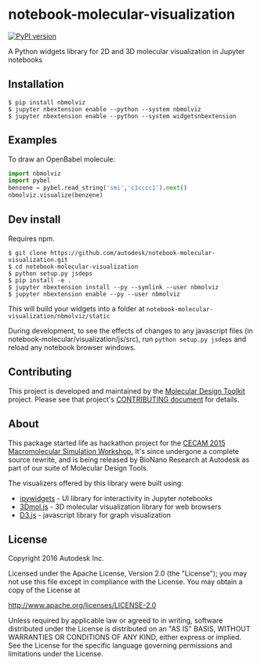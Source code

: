 notebook-molecular-visualization
===============================
[![PyPI version](https://badge.fury.io/py/nbmolviz.svg)](https://badge.fury.io/py/nbmolviz)

A Python widgets library for 2D and 3D molecular visualization in Jupyter notebooks

## Installation

    $ pip install nbmolviz
    $ jupyter nbextension enable --python --system nbmolviz
    $ jupyter nbextension enable --python --system widgetsnbextension



## Examples

To draw an OpenBabel molecule:
```python
import nbmolviz
import pybel
benzene = pybel.read_string('smi','c1cccc1').next()
nbmolviz.visualize(benzene)
```



## Dev install
Requires npm.

    $ git clone https://github.com/autodesk/notebook-molecular-visualization.git
    $ cd notebook-molecular-visualization
    $ python setup.py jsdeps
    $ pip install -e .
    $ jupyter nbextension install --py --symlink --user nbmolviz
    $ jupyter nbextension enable --py --user nbmolviz
    
This will build your widgets into a folder at `notebook-molecular-visualization/nbmolviz/static`

During development, to see the effects of changes to any javascript files (in notebook-molecular/visualization/js/src), run `python setup.py jsdeps` and reload any notebook browser windows.


## Contributing

This project is developed and maintained by the [Molecular Design Toolkit](https://github.com/autodesk/molecular-design-toolkit) project. Please see that project's [CONTRIBUTING document](https://github.com/autodesk/molecular-design-toolkit/CONTRIBUTING.md) for details.


## About
This package started life as hackathon project for the <a href="http://www.cecam.org/workshop-1214.html">CECAM 2015 Macromolecular Simulation Workshop.</a> It's since undergone a complete source rewrite, and is being released by BioNano Research at Autodesk as part of our suite of Molecular Design Tools.

The visualizers offered by this library were built using:
  - <a href="https://github.com/jupyter/ipywidgets">ipywidgets</a> - UI library for interactivity in Jupyter notebooks
  - <a href="http://3dmol.csb.pitt.edu/doc/index.html">3Dmol.js</a> - 3D molecular visualization library for web browsers
  - <a href="http://d3js.org/">D3.js</a> - javascript library for graph visualization



## License

Copyright 2016 Autodesk Inc.

Licensed under the Apache License, Version 2.0 (the "License"); you may not use this file except in compliance with the License. You may obtain a copy of the License at

http://www.apache.org/licenses/LICENSE-2.0

Unless required by applicable law or agreed to in writing, software distributed under the License is distributed on an "AS IS" BASIS, WITHOUT WARRANTIES OR CONDITIONS OF ANY KIND, either express or implied. See the License for the specific language governing permissions and limitations under the License.
